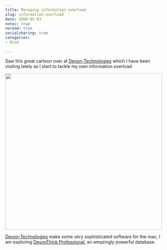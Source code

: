 ```yaml
---
title: Managing information overload
slug: information-overload
date: 2008-05-03
notoc: true
noread: true
socialsharing: true
categories: 
- Mind

---
```

Saw this great cartoon over at [Devon-Technologies][devontechnologies] which I have been visiting lately as I start to tackle my own information overload.

<img src="/uploads/2014/01/8081988417.jpg" alt="" width="500" height="" border="" align="" />

[Devon-Technologies][devontechnologies] make some very sophisticated software for the mac, I am exploring [DevonThink Professional][devon-technologies], an amazingly powerful database.

[devon-technologies]: http://www.devon-technologies.com/products/devonthink
[devontechnologies]: http://www.devontechnologies.com/